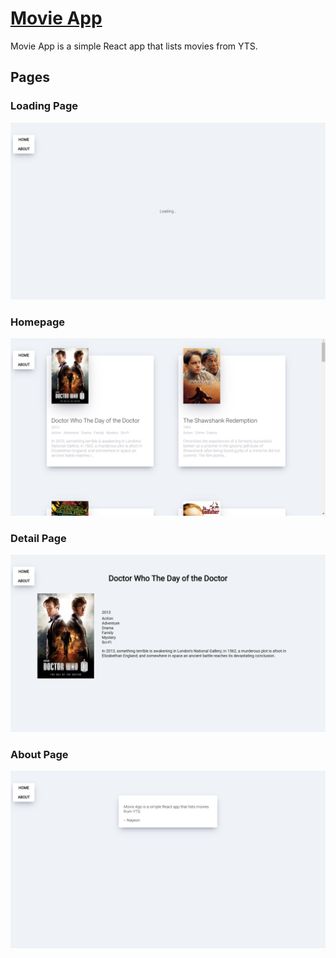 # [Movie App](https://movie-movie.netlify.app)

Movie App is a simple React app that lists movies from YTS.

## Pages

### Loading Page

![Loading Page](/assets/loading-page.png)

### Homepage

![Homepage](/assets/homepage.png)

### Detail Page

![Detail Page](/assets/detail-page.png)

### About Page

![About Page](/assets/about-page.png)

